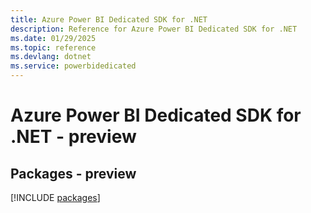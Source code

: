 ```yaml
---
title: Azure Power BI Dedicated SDK for .NET
description: Reference for Azure Power BI Dedicated SDK for .NET
ms.date: 01/29/2025
ms.topic: reference
ms.devlang: dotnet
ms.service: powerbidedicated
---
```

# Azure Power BI Dedicated SDK for .NET - preview
## Packages - preview
[!INCLUDE [packages](power-bi-dedicated-index.md)]